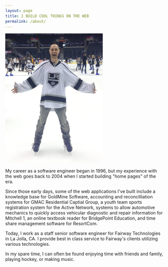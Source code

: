 ```yaml
---
layout: page
title: I BUILD COOL THINGS ON THE WEB
permalink: /about/
---
```


<img src="/images/me.jpg" width="309" height="410" class="inline-image"/>

My career as a software engineer began in 1996, but my experience with the web goes back to 2004 when I started building "home pages" of the era.

Since those early days, some of the web applications I've built include a knowledge base for GoldMine Software, accounting and reconcilliation systems for GMAC Residential Captial Group, a youth team sports registration system for the Active Network, systems to allow automotive mechanics to quickly access vehicular diagnostic and repair information for Mitchell 1, an online textbook reader for BridgePoint Education, and time share management software for ResortCom.

Today, I work as a staff senior software engineer for Fairway Technologies in La Jolla, CA. I provide best in class service to Fairway's clients utilizing various technologies. 

In my spare time, I can often be found enjoying time with friends and family, playing hockey, or making music.

